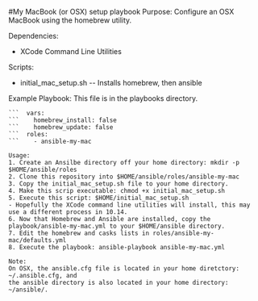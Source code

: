 #My MacBook (or OSX) setup playbook
Purpose: Configure an OSX MacBook using the homebrew utility.

Dependencies:
* XCode Command Line Utilities

Scripts:
* initial_mac_setup.sh -- Installs homebrew, then ansible

Example Playbook:
This file is in the playbooks directory.

```- hosts: localhost
```  vars:
```    homebrew_install: false
```    homebrew_update: false
```  roles:
```    - ansible-my-mac

Usage:
1. Create an Ansilbe directory off your home directory: mkdir -p $HOME/ansible/roles
2. Clone this repository into $HOME/ansible/roles/ansible-my-mac
3. Copy the initial_mac_setup.sh file to your home directory.
4. Make this scrip executable: chmod +x initial_mac_setup.sh
5. Execute this script: $HOME/initial_mac_setup.sh
- Hopefully the XCode command line utilities will install, this may use a different process in 10.14.
6. Now that Homebrew and Ansible are installed, copy the playbook/ansible-my-mac.yml to your $HOME/ansible directory.
7. Edit the homebrew and casks lists in roles/ansible-my-mac/defaults.yml
8. Execute the playbook: ansible-playbook ansible-my-mac.yml

Note:
On OSX, the ansible.cfg file is located in your home diretctory: ~/.ansible.cfg, and 
the ansible directory is also located in your home directory: ~/ansible/.


